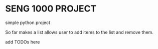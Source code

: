 # SENG 1000 PROJECT

simple python project 

So far makes a list allows user to add items to the list and remove them.


add TODOs here
